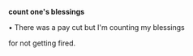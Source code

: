 **count one's blessings**


• There was a pay cut but I'm counting my blessings


for not getting fired.


